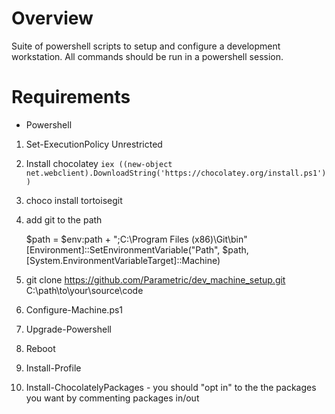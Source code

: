 # Overview
Suite of powershell scripts to setup and configure a development workstation. All commands should be run in a powershell session.

# Requirements
* Powershell

1. Set-ExecutionPolicy Unrestricted
2. Install chocolatey
``iex ((new-object net.webclient).DownloadString('https://chocolatey.org/install.ps1'))``

3. choco install tortoisegit
4. add git to the path

    $path = $env:path + ";C:\Program Files (x86)\Git\bin"
    [Environment]::SetEnvironmentVariable("Path", $path, [System.EnvironmentVariableTarget]::Machine)

5. git clone https://github.com/Parametric/dev_machine_setup.git C:\path\to\your\source\code
6. Configure-Machine.ps1
7. Upgrade-Powershell
8. Reboot
9. Install-Profile
10. Install-ChocolatelyPackages - you should "opt in" to the the packages you want by commenting packages in/out